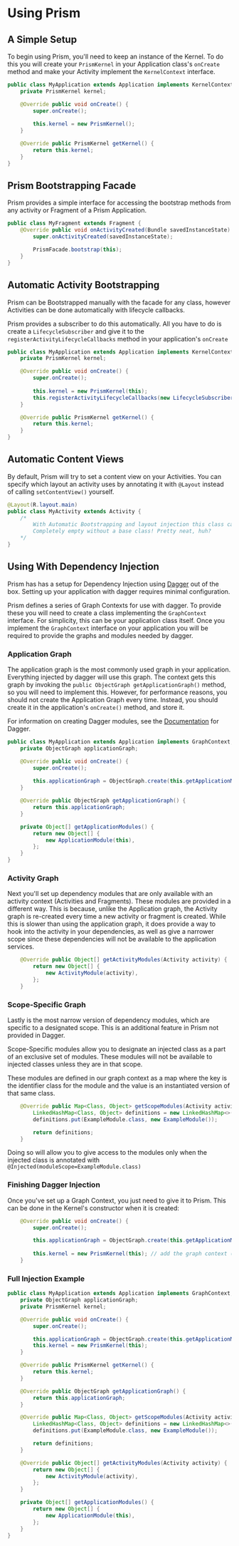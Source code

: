 Using Prism
===========

A Simple Setup
--------------

To begin using Prism, you'll need to keep an instance of the Kernel. To do this
you will create your `PrismKernel` in your Application class's `onCreate` method
and make your Activity implement the `KernelContext` interface.

```java
public class MyApplication extends Application implements KernelContext {
    private PrismKernel kernel;

    @Override public void onCreate() {
        super.onCreate();
        
        this.kernel = new PrismKernel();
    }

    @Override public PrismKernel getKernel() {
        return this.kernel;
    }
}
```

Prism Bootstrapping Facade
--------------------------

Prism provides a simple interface for accessing the bootstrap methods from any
activity or Fragment of a Prism Application.

```java
public class MyFragment extends Fragment {
    @Override public void onActivityCreated(Bundle savedInstanceState) {
        super.onActivityCreated(savedInstanceState);

        PrismFacade.bootstrap(this);
    }
}
```

Automatic Activity Bootstrapping
--------------------------------

Prism can be Bootstrapped manually with the facade for any class, however
Activities can be done automatically with lifecycle callbacks.

Prism provides a subscriber to do this automatically. All you have to do
is create a `LifecycleSubscriber` and give it to the
`registerActivityLifecycleCallbacks` method in your application's `onCreate`

```java
public class MyApplication extends Application implements KernelContext {
    private PrismKernel kernel;

    @Override public void onCreate() {
        super.onCreate();
        
        this.kernel = new PrismKernel(this);
        this.registerActivityLifecycleCallbacks(new LifecycleSubscriber(this));
    }

    @Override public PrismKernel getKernel() {
        return this.kernel;
    }
}
```

Automatic Content Views
-----------------------

By default, Prism will try to set a content view on your Activities.
You can specify which layout an activity uses by annotating it with `@Layout`
instead of calling `setContentView()` yourself.

```java
@Layout(R.layout.main)
public class MyActivity extends Activity {
    /* 
        With Automatic Bootstrapping and layout injection this class can work
        Completely empty without a base class! Pretty neat, huh?
    */
}
```

Using With Dependency Injection
-------------------------------

Prism has has a setup for Dependency Injection using [Dagger][1] out of the box.
Setting up your application with dagger requires minimal configuration.

Prism defines a series of Graph Contexts for use with dagger. To provide these
you will need to create a class implementing the `GraphContext` interface.
For simplicity, this can be your application class itself. Once you implement
the `GraphContext` interface on your application you will be required to provide
the graphs and modules needed by dagger.

### Application Graph ###

The application graph is the most commonly used graph in your application.
Everything injected by dagger will use this graph. The context gets this graph
by invoking the `public ObjectGraph getApplicationGraph()` method, so you will
need to implement this. However, for performance reasons, you should not create
the Application Graph every time. Instead, you should create it in the 
application's `onCreate()` method, and store it.

For information on creating Dagger modules, see the [Documentation][2] for
Dagger.

```java
public class MyApplication extends Application implements GraphContext, KernelContext {
    private ObjectGraph applicationGraph;

    @Override public void onCreate() {
        super.onCreate();
        
        this.applicationGraph = ObjectGraph.create(this.getApplicationModules());
    }

    @Override public ObjectGraph getApplicationGraph() {
        return this.applicationGraph;
    }

    private Object[] getApplicationModules() { 
        return new Object[] {
            new ApplicationModule(this),
        };
    }
}
```

### Activity Graph ###

Next you'll set up dependency modules that are only available with an activity
context (Activities and Fragments). These modules are provided in a different
way. This is because, unlike the Application graph, the Activity graph is
re-created every time a new activity or fragment is created. While this is
slower than using the application graph, it does provide a way to hook into the 
activity in your dependencies, as well as give a narrower scope since these
dependencies will not be available to the application services.

```java
    @Override public Object[] getActivityModules(Activity activity) {
        return new Object[] {
            new ActivityModule(activity),
        };
    }
```

### Scope-Specific Graph ###

Lastly is the most narrow version of dependency modules, which are specific
to a designated scope. This is an additional feature in Prism not provided
in Dagger.

Scope-Specific modules allow you to designate an injected class as a part of
an exclusive set of modules. These modules will not be available to injected
classes unless they are in that scope.

These modules are defined in our graph context as a map where the key is
the identifier class for the module and the value is an instantiated version of 
that same class. 

```java
    @Override public Map<Class, Object> getScopeModules(Activity activity) {
        LinkedHashMap<Class, Object> definitions = new LinkedHashMap<>();
        definitions.put(ExampleModule.class, new ExampleModule());

        return definitions;
    }
```

Doing so will allow you to give access to the modules only when the injected
class is annotated with `@Injected(moduleScope=ExampleModule.class)`

### Finishing Dagger Injection ###

Once you've set up a Graph Context, you just need to give it to Prism. This
can be done in the Kernel's constructor when it is created:

```java
    @Override public void onCreate() {
        super.onCreate();

        this.applicationGraph = ObjectGraph.create(this.getApplicationModules());
        
        this.kernel = new PrismKernel(this); // add the graph context (this)
    }
```

### Full Injection Example ###

```java
public class MyApplication extends Application implements GraphContext, KernelContext {
    private ObjectGraph applicationGraph;
    private PrismKernel kernel;

    @Override public void onCreate() {
        super.onCreate();

        this.applicationGraph = ObjectGraph.create(this.getApplicationModules());
        this.kernel = new PrismKernel(this);
    }

    @Override public PrismKernel getKernel() {
        return this.kernel;
    }

    @Override public ObjectGraph getApplicationGraph() {
        return this.applicationGraph;
    }

    @Override public Map<Class, Object> getScopeModules(Activity activity) {
        LinkedHashMap<Class, Object> definitions = new LinkedHashMap<>();
        definitions.put(ExampleModule.class, new ExampleModule());

        return definitions;
    }

    @Override public Object[] getActivityModules(Activity activity) {
        return new Object[] {
            new ActivityModule(activity),
        };
    }

    private Object[] getApplicationModules() { 
        return new Object[] {
            new ApplicationModule(this),
        };
    }
}
```

[1]: http://square.github.io/dagger/
[2]: http://square.github.io/dagger/#using
